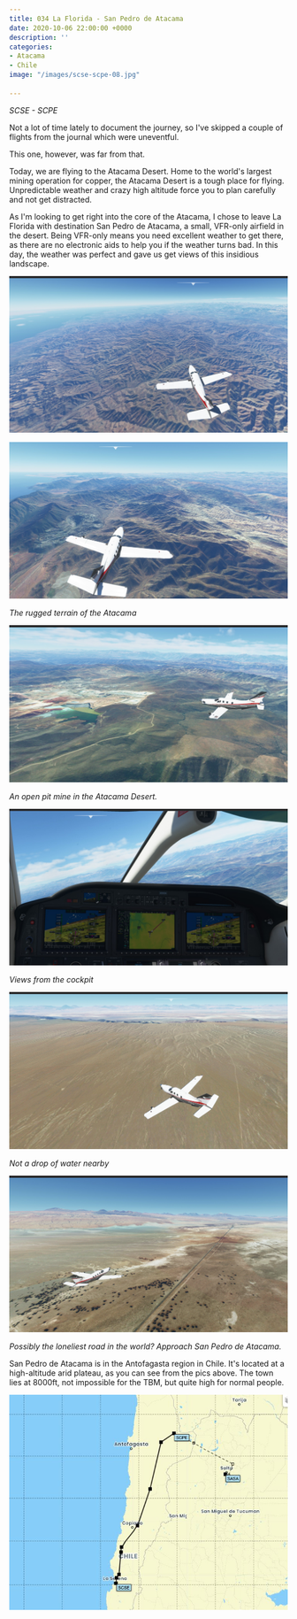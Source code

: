 ```yaml
---
title: 034 La Florida - San Pedro de Atacama
date: 2020-10-06 22:00:00 +0000
description: ''
categories:
- Atacama
- Chile
image: "/images/scse-scpe-08.jpg"

---
```

_SCSE - SCPE_

Not a lot of time lately to document the journey, so I've skipped a couple of flights from the journal which were uneventful.

This one, however, was far from that.

Today, we are flying to the Atacama Desert. Home to the world's largest mining operation for copper, the Atacama Desert is a tough place for flying. Unpredictable weather and crazy high altitude force you to plan carefully and not get distracted.

As I'm looking to get right into the core of the Atacama, I chose to leave La Florida with destination San Pedro de Atacama, a small, VFR-only airfield in the desert. Being VFR-only means you need excellent weather to get there, as there are no electronic aids to help you if the weather turns bad. In this day, the weather was perfect and gave us get views of this insidious landscape.

![](/images/scse-scpe-02.jpg)

![](/images/scse-scpe-05.jpg)

_The rugged terrain of the Atacama_

![](/images/scse-scpe-03.jpg)

_An open pit mine in the Atacama Desert._

![](/images/scse-scpe-04.jpg)

_Views from the cockpit_

![](/images/scse-scpe-07.jpg)

_Not a drop of water nearby_

![](/images/scse-scpe-09.jpg)

_Possibly the loneliest road in the world? Approach San Pedro de Atacama._

San Pedro de Atacama is in the Antofagasta region in Chile. It's located at a high-altitude arid plateau, as you can see from the pics above. The town lies at 8000ft, not impossible for the TBM, but quite high for normal people.

![](/images/scse-scpe.JPG)